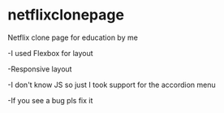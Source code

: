 # netflixclonepage
Netflix clone page for education by me

-I used Flexbox for layout

-Responsive layout

-I don't know JS so just I took support for the accordion menu


-If you see a bug pls fix it
